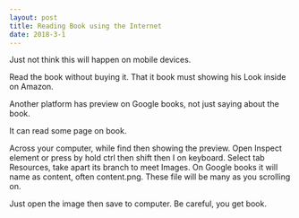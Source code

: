 ```yaml
---
layout: post
title: Reading Book using the Internet
date: 2018-3-1
---
```

Just not think this will happen on mobile devices.

Read the book without buying it. That it book must showing his Look inside on Amazon.

Another platform has preview on Google books, not just saying about the book.

It can read some page on book.

Across your computer, while find then showing the preview. Open Inspect element or press by hold ctrl then shift then I on keyboard. Select tab Resources, take apart its branch to meet Images. On Google books it will name as content, often content.png. These file will be many as you scrolling on.

Just open the image then save to computer. Be careful, you get book.
